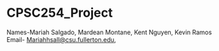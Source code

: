 # CPSC254_Project

Names-Mariah Salgado, Mardean Montane, Kent Nguyen, Kevin Ramos
Email- Mariahhsall@csu.fullerton.edu, 
